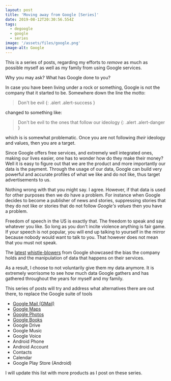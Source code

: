```yaml
---
layout: post
title: 'Moving away from Google [Series]'
date: 2019-08-12T20:30:56.554Z
tags:
  - degoogle
  - google
  - series
image: '/assets/files/google.png'
image-alt: Google
---
```

This is a series of posts, regarding my efforts to _remove_ as much as possible myself as well as my family from using Google services. 

Why you may ask? What has Google done to you?

In case you have been living under a rock or something, Google is not the company that it started to be. Somewhere down the line the motto:

> Don't be evil
{: .alert .alert-success }

changed to something like:

> Don't be evil to the ones that follow our ideology
{: .alert .alert-danger }

which is is somewhat problematic. Once you are not following _their_ ideology and values, then you are a target.

Since Google offers free services, and extremely well integrated ones, making our lives easier, one has to wonder how do they make their money? Well it is easy to figure out that we are the product and more importantly our data is the payment. Through the usage of our data, Google can build very powerful and accurate profiles of what we like and do not like, thus target advertisements to us.

Nothing wrong with that you might say. I agree. However, if that data is used for other purposes then we do have a problem. For instance when Google decides to become a publisher of news and stories, suppressing stories that they do not like or stories that do not follow _Google's values_ then you have a problem.

Freedom of speech in the US is exactly that. The freedom to speak and say whatever you like. So long as you don't incite violence anything is fair game. If your speech is not popular, you will end up talking to yourself in the mirror because nobody would want to talk to you. That however does not mean that you must not speak.

The [latest](https://odysee.com/@ProjectVeritas:7/google-machine-learning-fairness:3) [whistle-blowers](https://odysee.com/@ProjectVeritas:7/current-sr-google-engineer-goes-public:f9) from Google showcased the bias the company holds and the manipulation of data that happens on their services.

As a result, I choose to not voluntarily give them my data anymore. It is extremely worrisome to see how much data Google gathers and has gathered throughout the years for myself and my family.

This series of posts will try and address what alternatives there are out there, to replace the Google suite of tools

* [Google Mail (GMail)](/post/moving-away-from-google-mail-gmail-series)
* [Google Maps](/post/moving-away-from-google-maps-series/)
* [Google Photos](/post/moving-away-from-google-photos-series/)
* [Google Books](/post/moving-away-from-google-books-series/)
* Google Drive
* Google Music
* Google Voice
* Android Phone
* Android Account
* Contacts
* Calendar
* Google Play Store (Android)

I will update this list with more products as I post on these series.
